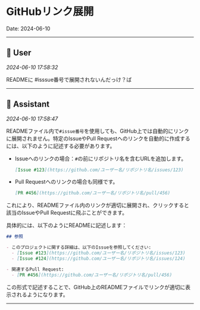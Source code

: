 # GitHubリンク展開

Date: 2024-06-10

---

## 👤 User
*2024-06-10 17:58:32*

READMEに #isssue番号で展開されないんだっけ？ば

---

## 🤖 Assistant
*2024-06-10 17:58:47*

READMEファイル内で`#issue番号`を使用しても、GitHub上では自動的にリンクに展開されません。特定のIssueやPull Requestへのリンクを自動的に作成するには、以下のように記述する必要があります。

- Issueへのリンクの場合：`#`の前にリポジトリ名を含むURLを追加します。
  ```markdown
  [Issue #123](https://github.com/ユーザー名/リポジトリ名/issues/123)
  ```

- Pull Requestへのリンクの場合も同様です。
  ```markdown
  [PR #456](https://github.com/ユーザー名/リポジトリ名/pull/456)
  ```

これにより、READMEファイル内のリンクが適切に展開され、クリックすると該当のIssueやPull Requestに飛ぶことができます。

具体的には、以下のようにREADMEに記述します：

```markdown
## 参照

- このプロジェクトに関する詳細は、以下のIssueを参照してください:
  - [Issue #123](https://github.com/ユーザー名/リポジトリ名/issues/123)
  - [Issue #124](https://github.com/ユーザー名/リポジトリ名/issues/124)

- 関連するPull Request:
  - [PR #456](https://github.com/ユーザー名/リポジトリ名/pull/456)
```

この形式で記述することで、GitHub上のREADMEファイルでリンクが適切に表示されるようになります。

---

